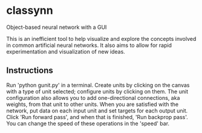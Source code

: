 # classynn
Object-based neural network with a GUI

This is an inefficient tool to help visualize and explore the concepts involved in common artificial neural networks.
It also aims to allow for rapid experimentation and visualization of new ideas.


## Instructions
Run 'python gunit.py' in a terminal. Create units by clicking on the canvas with a type of unit selected; configure units by clicking on them. The unit configuration also allows you to add one-directional connections, aka weights, from that unit to other units. When you are satisfied with the network, put data on each input unit and set targets for each output unit. Click 'Run forward pass', and when that is finished, 'Run backprop pass'. You can change the speed of these operations in the 'speed' bar.
